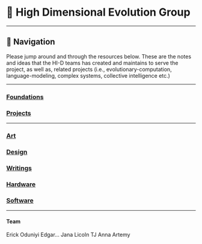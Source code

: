 # 🧬 High Dimensional Evolution Group

---
## 🧭 Navigation
Please jump around and through the resources below. These are the notes and ideas that the HI-D teams has created and maintains to serve the project, as well as, related projects (i.e., evolutionary-computation, language-modeling, complex systems, collective intelligence etc.)

---
### [Foundations](Foundations/Foundations.md)
### [Projects](Prototypes.md)


---
### [Art](Art/Art.md)
### [Design](README.md)
### [Writings](Writings/Writing.md)
### [Hardware](Hardware/Hardware.md)
### [Software](Software/Software.md)

---
#### Team
Erick Oduniyi
Edgar...
Jana
Licoln
TJ
Anna
Artemy

